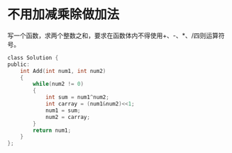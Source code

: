 
# 不用加减乘除做加法
写一个函数，求两个整数之和，要求在函数体内不得使用+、-、*、/四则运算符号。
```c
class Solution {
public:
    int Add(int num1, int num2)
    {
        while(num2 != 0)
        {
            int sum = num1^num2;
            int carray = (num1&num2)<<1;
            num1 = sum;
            num2 = carray;
        }
        return num1;
    }
};
```
